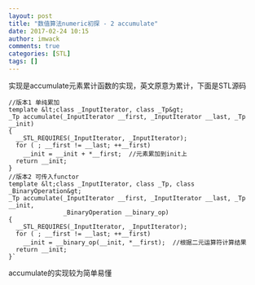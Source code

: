```yaml
---
layout: post
title: "数值算法numeric初探 - 2 accumulate"
date: 2017-02-24 10:15
author: imwack
comments: true
categories: [STL]
tags: []
---
```

实现是accumulate元素累计函数的实现，英文原意为累计，下面是STL源码


    //版本1 单纯累加
    template &lt;class _InputIterator, class _Tp&gt;
    _Tp accumulate(_InputIterator __first, _InputIterator __last, _Tp __init)
    {
      __STL_REQUIRES(_InputIterator, _InputIterator);
      for ( ; __first != __last; ++__first)
        __init = __init + *__first;  //元素累加到init上
      return __init;
    }
    //版本2 可传入functor
    template &lt;class _InputIterator, class _Tp, class _BinaryOperation&gt;
    _Tp accumulate(_InputIterator __first, _InputIterator __last, _Tp __init,
                   _BinaryOperation __binary_op)
    {
      __STL_REQUIRES(_InputIterator, _InputIterator);
      for ( ; __first != __last; ++__first)
        __init = __binary_op(__init, *__first);  //根据二元运算符计算结果
      return __init;
    }`

accumulate的实现较为简单易懂
